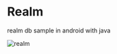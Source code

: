 # Realm
realm db sample in android with java

![realm](https://user-images.githubusercontent.com/24389373/53261775-1f7c5580-36ea-11e9-936b-c83ebee92200.jpg)

